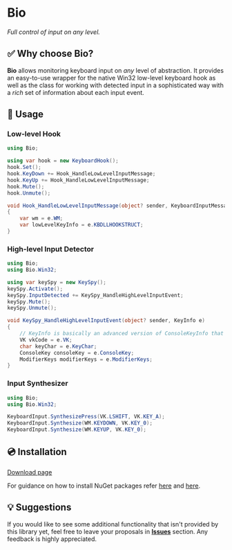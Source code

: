 # Bio

*Full control of input on any level.*

## ✅ Why choose Bio?

**Bio** allows monitoring keyboard input on *any* level of abstraction. It provides an easy-to-use wrapper for the native Win32 low-level keyboard hook as well as the class for working with detected input in a sophisticated way with a *rich* set of information about each input event.

## 🔩 Usage
### Low-level Hook
```C#
using Bio;

using var hook = new KeyboardHook();
hook.Set();
hook.KeyDown += Hook_HandleLowLevelInputMessage;
hook.KeyUp += Hook_HandleLowLevelInputMessage;
hook.Mute();
hook.Unmute();

void Hook_HandleLowLevelInputMessage(object? sender, KeyboardInputMessage e)
{
    var wm = e.WM;
    var lowLevelKeyInfo = e.KBDLLHOOKSTRUCT;
}
```

### High-level Input Detector
```C#
using Bio;
using Bio.Win32;

using var keySpy = new KeySpy();
keySpy.Activate();
keySpy.InputDetected += KeySpy_HandleHighLevelInputEvent;
keySpy.Mute();
keySpy.Unmute();

void KeySpy_HandleHighLevelInputEvent(object? sender, KeyInfo e)
{
    // KeyInfo is basically an advanced version of ConsoleKeyInfo that supports all keys and can differentiate between left and right modifier keys.
    VK vkCode = e.VK;
    char keyChar = e.KeyChar;
    ConsoleKey consoleKey = e.ConsoleKey;
    ModifierKeys modifierKeys = e.ModifierKeys;
}
```

### Input Synthesizer
```C#
using Bio;
using Bio.Win32;

KeyboardInput.SynthesizePress(VK.LSHIFT, VK.KEY_A);
KeyboardInput.Synthesize(WM.KEYDOWN, VK.KEY_0);
KeyboardInput.Synthesize(WM.KEYUP, VK.KEY_0);
```

## 💿 Installation

[Download page](https://www.nuget.org/packages/Bio/)

For guidance on how to install NuGet packages refer [here](https://docs.microsoft.com/en-us/nuget/quickstart/install-and-use-a-package-using-the-dotnet-cli) and [here](https://docs.microsoft.com/en-us/nuget/quickstart/install-and-use-a-package-in-visual-studio).

## 💡 Suggestions

If you would like to see some additional functionality that isn't provided by this library yet, 
feel free to leave your proposals in [**Issues**](https://github.com/GualaBanana/Bio/issues) section.  Any feedback is highly appreciated.
